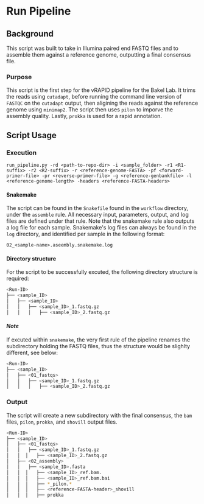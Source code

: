 # Run Pipeline

## Background

This script was built to take in Illumina paired end FASTQ files and to assemble them against a reference genome, outputting a final consensus file.

### Purpose

This script is the first step for the vRAPID pipeline for the Bakel Lab. It trims the reads using `cutadapt`, before running the command line version of `FASTQC` on the `cutadapt` output, then aligining the reads against the reference genome using `minimap2`. The script then uses `pilon` to imporve the assembly quality. Lastly, `prokka` is used for a rapid annotation.

## Script Usage

### Execution

`run_pipeline.py -rd <path-to-repo-dir> -i <sample_folder> -r1 <R1-suffix> -r2 <R2-suffix> -r <reference-genome-FASTA> -pf <forward-primer-file> -pr <reverse-primer-file> -g <reference-genbankfile> -l <reference-genome-length> -headers <reference-FASTA-headers> `

#### Snakemake

The script can be found in the `Snakefile` found in the `workflow` directory, under the `assemble` rule. All necessary input, parameters, output, and log files are defined under that rule. Note that the snakemake rule also outputs a log file for each sample. Snakemake's log files can always be found in the `log` directory, and identified per sample in the following format:

`02_<sample-name>.aseembly.snakemake.log`

#### Directory structure

For the script to be successfully excuted, the following directory structure is required:

```bash
<Run-ID>
├── <sample_ID>
│   ├── <sample_ID>
│   │   ├── <sample_ID>_1.fastq.gz
│   │	│	├── <sample_ID>_2.fastq.gz
```

#### *Note*

If excuted within `snakemake`, the very first rule of the pipeline renames the subdirectory holding the FASTQ files, thus the structure would be slighlty different, see below:

```bash
<Run-ID>
├── <sample_ID>
│   ├── <01_fastqs>
│   │   ├── <sample_ID>_1.fastq.gz
│   │	│	├── <sample_ID>_2.fastq.gz
```

### Output

The script will create a new subdirectory with the final consensus, the `bam` files, `pilon`, `prokka`, and `shovill` output files.

 ```bash
 <Run-ID>
 ├── <sample_ID>
 │   ├── <01_fastqs>
 │   │   ├── <sample_ID>_1.fastq.gz
 │   │	│	├── <sample_ID>_2.fastq.gz
 │   ├── <02_assembly>
 │   │   ├── <sample_ID>.fasta
 │   │	│	├── <sample_ID>_ref.bam.
 │   │	│	├── <sample_ID>_ref.bam.bai
 │   │	│	├── *_pilon.*
 │   │	│	├── <reference-FASTA-header>_shovill
 │   │	│	├── prokka
 ```

